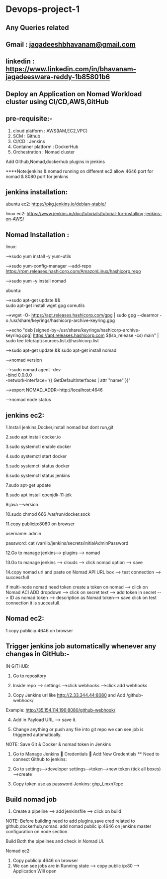 # Devops-project-1
Any Queries related
---

Gmail : jagadeeshbhavanam@gmail.com
---

linkedin : https://www.linkedin.com/in/bhavanam-jagadeeswara-reddy-1b85801b6
---


Deploy an Application on Nomad Workload cluster using CI/CD,AWS,GitHub
---
pre-requisite:-
---
1. cloud platform       : AWS(IAM,EC2,VPC)
2. SCM                  : Github
3. CI/CD                : Jenkins
4. Container platform   : DockerHub
5. Orchestration        : Nomad cluster

Add Github,Nomad,dockerhub plugins in jenkins

****Note:jenkins & nomad running on different ec2
         allow 4646 port for nomad & 8080 port for jenkins

jenkins installation:
---
ubuntu ec2: https://pkg.jenkins.io/debian-stable/

linux ec2: https://www.jenkins.io/doc/tutorials/tutorial-for-installing-jenkins-on-AWS/


Nomad Installation :
---
linux:

-->sudo yum install -y yum-utils

-->sudo yum-config-manager --add-repo https://rpm.releases.hashicorp.com/AmazonLinux/hashicorp.repo

-->sudo yum -y install nomad

ubuntu:

-->sudo apt-get update && \
  sudo apt-get install wget gpg coreutils
  
-->wget -O- https://apt.releases.hashicorp.com/gpg | sudo gpg --dearmor -o /usr/share/keyrings/hashicorp-archive-keyring.gpg

-->echo "deb [signed-by=/usr/share/keyrings/hashicorp-archive-keyring.gpg] https://apt.releases.hashicorp.com $(lsb_release -cs) main" | sudo tee /etc/apt/sources.list.d/hashicorp.list

-->sudo apt-get update && sudo apt-get install nomad

-->nomad version

-->sudo nomad agent -dev \
  -bind 0.0.0.0 \
  -network-interface='{{ GetDefaultInterfaces | attr "name" }}'
  
-->export NOMAD_ADDR=http://localhost:4646

-->nomad node status

jenkins ec2:
---
1.Install jenkins,Docker,install nomad but dont run,git

2.sudo apt install docker.io

3.sudo systemctl enable docker

4.sudo systemctl start docker

5.sudo systemctl status docker

6.sudo systemctl status jenkins

7.sudo apt-get update

8.sudo apt install openjdk-11-jdk

9.java --version

10.sudo chmod 666 /var/run/docker.sock

11.copy publicip:8080 on browser 

  username: admin
  
  password: cat /var/lib/jenkins/secrets/initialAdminPassword
  
12.Go to manage jenkins--> plugins --> nomad

13.Go to manage jenkins --> clouds --> click nomad option --> save

14.copy nomad url and paste on Nomad API URL box --> test connection --> successfull

if multi-node nomad need token 
create a token on nomad --> click on Nomad ACl ADD dropdown --> click on secret text --> add token in secret --> ID as nomad token --> description as Nomad token--> save click on test connection it is succesfull. 

Nomad ec2:
---
1.copy publicip:4646 on browser

Trigger jenkins job automatically whenever any changes in GitHub:-
---
IN GITHUB:

1. Go to repository

2. Inside repo --> settings -->click webhooks -->click add webhooks

3. Copy Jenkins url like http://2.33.344.44:8080 and Add /github-webhook/

 Example: http://35.154.114.196:8080/github-webhook/

4.	Add in Payload URL --> save it.

5.	Change anything or push any file into git repo we can see job is triggered automatically.

NOTE: 
Save Git & Docker & nomad token in Jenkins

1. Go to Manage Jenkins  Credentials  Add New Credentials 
** Need to connect Github to jenkins:
   
2. Go to settings-->developer settings-->token-->new token (tick all boxes) -->create
 
3. Copy token use as password
Jenkins: ghp_Lmxn7epc

Build nomad job
---
1. Create a pipeline --> add jenkinsfile  --> click on build

NOTE: Before building need to add plugins,save cred related to github,dockerhub,nomad. 
      add nomad pubilc ip:4646 on jenkins master configuration on node section.

Build Both the pipelines and check in Nomad UI.

Nomad ec2:

1. Copy publicip:4646 on browser
2. We can see  jobs are in Running state  --> copy public ip:80 --> Application Will open
